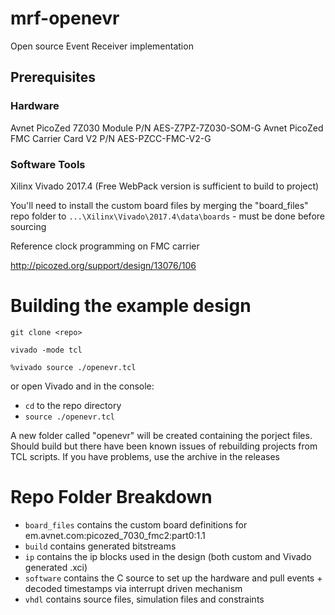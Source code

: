# mrf-openevr
Open source Event Receiver implementation

## Prerequisites

### Hardware

Avnet PicoZed 7Z030 Module P/N AES-Z7PZ-7Z030-SOM-G
Avnet PicoZed FMC Carrier Card V2 P/N AES-PZCC-FMC-V2-G

### Software Tools

Xilinx Vivado 2017.4 (Free WebPack version is sufficient to build to project)

You'll need to install the custom board files by merging the "board_files" repo folder to `...\Xilinx\Vivado\2017.4\data\boards` - must be done before sourcing

Reference clock programming on FMC carrier

http://picozed.org/support/design/13076/106

# Building the example design

`git clone <repo>` 

`vivado -mode tcl`

`%vivado source ./openevr.tcl`

or open Vivado and in the console:
-	`cd` to the repo directory 
-	`source ./openevr.tcl`

A new folder called "openevr" will be created containing the porject files.
Should build but there have been known issues of rebuilding projects from TCL scripts. If you have problems, use the archive in the releases

# Repo Folder Breakdown

* `board_files` contains the custom board definitions for em.avnet.com:picozed_7030_fmc2:part0:1.1
* `build` contains generated bitstreams
* `ip` contains the ip blocks used in the design (both custom and Vivado generated .xci)
* `software` contains the C source to set up the hardware and pull events + decoded timestamps via interrupt driven mechanism
* `vhdl` contains source files, simulation files and constraints
